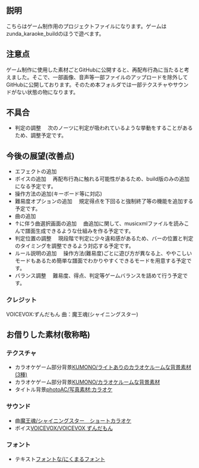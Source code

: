 ## 説明
こちらはゲーム制作用のプロジェクトファイルになります。ゲームはzunda_karaoke_buildのほうで遊べます。

## 注意点

ゲーム制作に使用した素材ごとGitHubに公開すると、再配布行為に当たると考えました。そこで、一部画像、音声等一部ファイルのアップロードを除外してGitHubに公開しております。そのため本フォルダでは一部テクスチャやサウンドがない状態の物になります。

## 不具合
* 判定の調整
　次のノーツに判定が吸われているような挙動をすることがあるため、調整予定です。

## 今後の展望(改善点)
* エフェクトの追加
* ボイスの追加
　再配布行為に触れる可能性があるため、build版のみの追加になる予定です。
* 操作方法の追加(キーボード等に対応)
* 難易度オプションの追加
　規定得点を下回ると強制終了等の機能を追加する予定です。
* 曲の追加
* ↑に伴う曲選択画面の追加
　曲追加に関して、musicxmlファイルを読みこんで譜面生成できるような仕組みを作る予定です。
* 判定位置の調整
　現段階で判定に少々違和感があるため、バーの位置と判定のタイミングを調整できるよう対応する予定です。
* ルール説明の追加
　操作方法(難易度)ごとに遊び方が異なる上、ややこしいモードもあるため簡単な譜面でわかりやすくできるモードを用意する予定です。
* バランス調整
　難易度、得点、判定等ゲームバランスを詰めて行う予定です。

### クレジット

VOICEVOX:ずんだもん
曲：魔王魂(シャイニングスター)

## お借りした素材(敬称略)

### テクスチャ
* カラオケゲーム部分背景[KUMONO/ライトありのカラオケルームな背景素材(3種)](https://sozaino.site/archives/1743)
* カラオケゲーム部分背景[KUMONO/カラオケルームな背景素材](https://sozaino.site/archives/1553)
* タイトル背景[photoAC/写真素材:カラオケ](https://www.photo-ac.com/main/detail/28267780&title=%E3%82%AB%E3%83%A9%E3%82%AA%E3%82%B1)


### サウンド

* 曲[魔王魂/シャイニングスター　ショートカラオケ](https://maou.audio/14_shining_star/)
* ボイス[VOICEVOX/VOICEVOX ずんだもん](https://voicevox.hiroshiba.jp/product/zundamon/)

### フォント

* テキスト[フォントな/にくまるフォント](http://www.fontna.com/blog/1651/)

